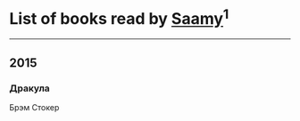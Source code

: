 # List of books read by [Saamy](http://vk.com/id115226508)<sup>1</sup>
---

## 2015

### Дракула
Брэм Стокер



